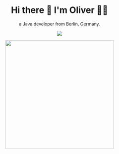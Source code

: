 

<h1 align='center'>
  Hi there 👋 I'm Oliver 👨‍💻
</h1>

<p align='center'>
  a Java developer from Berlin, Germany.
</p>

<p align='center'>
 
  <a href="https://www.linkedin.com/in/oliver-k%C3%BCtemeier-b83201173/">
    <img src="https://img.shields.io/badge/linkedin-%230077B5.svg?&style=for-the-badge&logo=linkedin&logoColor=white" />
  </a>
  
</p>

<p align='center'>
  <a href="#"><img src="https://github-readme-stats.vercel.app/api?username=OliKue&show_icons=true&count_private=true&theme=dark" width="350"></a>
</p>

